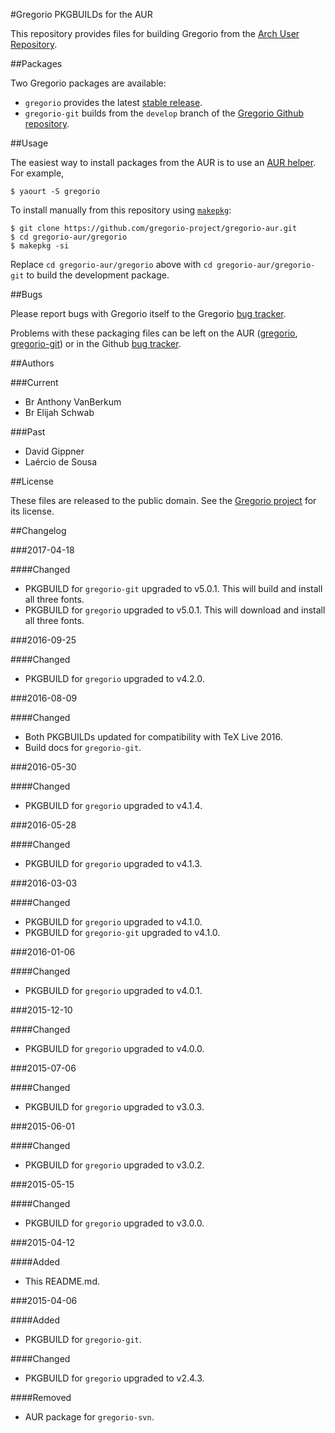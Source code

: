 #Gregorio PKGBUILDs for the AUR

This repository provides files for building Gregorio from the [Arch User Repository](https://aur.archlinux.org).

##Packages

Two Gregorio packages are available:

- `gregorio` provides the latest [stable release](https://github.com/gregorio-project/gregorio/releases).
- `gregorio-git` builds from the `develop` branch of the [Gregorio Github repository](https://github.com/gregorio-project/gregorio/tree/develop).

##Usage

The easiest way to install packages from the AUR is to use an [AUR helper](https://wiki.archlinux.org/index.php/AUR_helpers). For example,

    $ yaourt -S gregorio

To install manually from this repository using [`makepkg`](https://wiki.archlinux.org/index.php/Makepkg):

    $ git clone https://github.com/gregorio-project/gregorio-aur.git
    $ cd gregorio-aur/gregorio
    $ makepkg -si

Replace `cd gregorio-aur/gregorio` above with `cd gregorio-aur/gregorio-git` to build the development package.

##Bugs

Please report bugs with Gregorio itself to the Gregorio [bug tracker](https://github.com/gregorio-project/gregorio/issues).

Problems with these packaging files can be left on the AUR ([gregorio](https://aur.archlinux.org/packages/gregorio/), [gregorio-git](https://aur.archlinux.org/packages/gregorio-git/)) or in the Github [bug tracker](https://github.com/gregorio-project/gregorio-aur/issues).

##Authors

###Current
- Br Anthony VanBerkum
- Br Elijah Schwab

###Past
- David Gippner
- Laércio de Sousa

##License

These files are released to the public domain. See the [Gregorio project](https://github.com/gregorio-project/gregorio/tree/master#license) for its license.

##Changelog

###2017-04-18

####Changed
- PKGBUILD for `gregorio-git` upgraded to v5.0.1. This will build and install all three fonts.
- PKGBUILD for `gregorio` upgraded to v5.0.1. This will download and install all three fonts.

###2016-09-25

####Changed
- PKGBUILD for `gregorio` upgraded to v4.2.0.

###2016-08-09

####Changed
- Both PKGBUILDs updated for compatibility with TeX Live 2016.
- Build docs for `gregorio-git`.

###2016-05-30

####Changed
- PKGBUILD for `gregorio` upgraded to v4.1.4.

###2016-05-28

####Changed
- PKGBUILD for `gregorio` upgraded to v4.1.3.

###2016-03-03

####Changed
- PKGBUILD for `gregorio` upgraded to v4.1.0.
- PKGBUILD for `gregorio-git` upgraded to v4.1.0.

###2016-01-06

####Changed
- PKGBUILD for `gregorio` upgraded to v4.0.1.

###2015-12-10

####Changed
- PKGBUILD for `gregorio` upgraded to v4.0.0.

###2015-07-06

####Changed
- PKGBUILD for `gregorio` upgraded to v3.0.3.

###2015-06-01

####Changed
- PKGBUILD for `gregorio` upgraded to v3.0.2.

###2015-05-15

####Changed
- PKGBUILD for `gregorio` upgraded to v3.0.0.

###2015-04-12

####Added
- This README.md.

###2015-04-06

####Added
- PKGBUILD for `gregorio-git`.

####Changed
- PKGBUILD for `gregorio` upgraded to v2.4.3.

####Removed
- AUR package for `gregorio-svn`.
